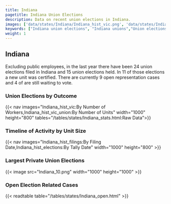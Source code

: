 ```yaml
---
title: Indiana
pagetitle: Indiana Union Elections
description: Data on recent union elections in Indiana.
images: ['data/states/Indiana/Indiana_hist_vic.png', 'data/states/Indiana/Indiana_hist_size.png', 'data/states/Indiana/Indiana_10.png']
keywords: ["Indiana union elections", "Indiana unions","Union elections"]
weight: 1
---
```

##  Indiana

Excluding public employees, in the last year there have been 24 union elections filed in Indiana and 15 union elections held. In 11 of those elections a new unit was certified. There are currently 9 open representation cases and 4 of are still waiting to vote.

### Union Elections by Outcome
{{< nav images="Indiana_hist_vic:By Number of Workers,Indiana_hist_vic_union:By Number of Units" width="1000" height="800" tables="/tables/states/Indiana_stats.html:Raw Data">}}

### Timeline of Activity by Unit Size
{{< nav images="Indiana_hist_filings:By Filing Date,Indiana_hist_elections:By Tally Date" width="1000" height="800" >}}

### Largest Private Union Elections
{{< image src="Indiana_10.png" width="1000" height="1000"  >}}

### Open Election Related Cases
{{< readtable table="/tables/states/Indiana_open.html" >}}

